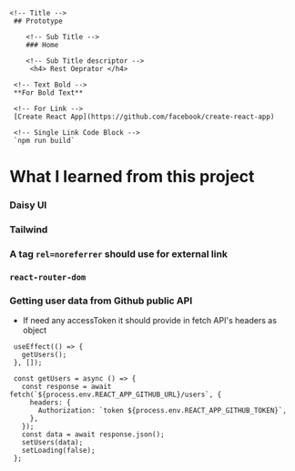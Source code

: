 <!-- Multiline Code Block -->

```
<!-- Title -->
 ## Prototype

    <!-- Sub Title -->
    ### Home

    <!-- Sub Title descriptor -->
     <h4> Rest Oeprator </h4>

 <!-- Text Bold -->
 **For Bold Text**

 <!-- For Link -->
 [Create React App](https://github.com/facebook/create-react-app)

 <!-- Single Link Code Block -->
 `npm run build`

```

# What I learned from this project

### Daisy UI

### Tailwind

### A tag `rel=noreferrer` should use for external link

### `react-router-dom`

### Getting user data from Github public API

- If need any accessToken it should provide in fetch API's headers as object

```
 useEffect(() => {
   getUsers();
 }, []);

 const getUsers = async () => {
   const response = await fetch(`${process.env.REACT_APP_GITHUB_URL}/users`, {
     headers: {
       Authorization: `token ${process.env.REACT_APP_GITHUB_TOKEN}`,
     },
   });
   const data = await response.json();
   setUsers(data);
   setLoading(false);
 };

```
